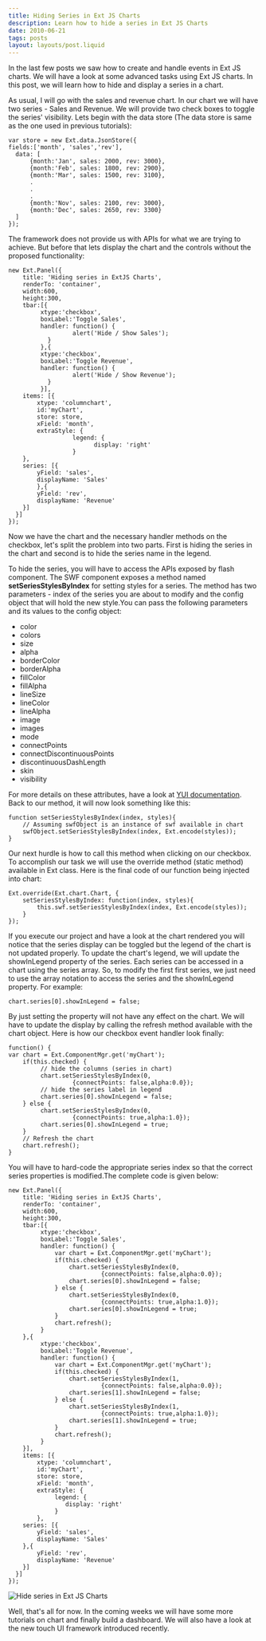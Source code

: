 ```yaml
---
title: Hiding Series in Ext JS Charts
description: Learn how to hide a series in Ext JS Charts
date: 2010-06-21
tags: posts
layout: layouts/post.liquid
---
```


In the last few posts we saw how to create and handle events in Ext JS charts. We will have a look at some advanced tasks using Ext JS charts. In this post, we will learn how to hide and display a series in a chart.

As usual, I will go with the sales and revenue chart. In our chart we will have two series - Sales and Revenue. We will provide two check boxes to toggle the series' visibility.
Lets begin with the data store (The data store is same as the one used in previous tutorials):

```
var store = new Ext.data.JsonStore({
fields:['month', 'sales','rev'],
  data: [
      {month:'Jan', sales: 2000, rev: 3000},
      {month:'Feb', sales: 1800, rev: 2900},
      {month:'Mar', sales: 1500, rev: 3100},
      .
      .
      .
      {month:'Nov', sales: 2100, rev: 3000},
      {month:'Dec', sales: 2650, rev: 3300}
  ]
});
```

The framework does not provide us with APIs for what we are trying to achieve. But before that lets display the chart and the controls without the proposed functionality:

```
new Ext.Panel({
    title: 'Hiding series in ExtJS Charts',
    renderTo: 'container',
    width:600,
    height:300,
    tbar:[{
         xtype:'checkbox',
         boxLabel:'Toggle Sales',
         handler: function() {
                  alert('Hide / Show Sales');
           }
         },{
         xtype:'checkbox',
         boxLabel:'Toggle Revenue',
         handler: function() {
                  alert('Hide / Show Revenue');
           }
         }],
    items: [{
        xtype: 'columnchart',
        id:'myChart',
        store: store,
        xField: 'month',
        extraStyle: {
                  legend: {
                        display: 'right'
                  }
    },
    series: [{
        yField: 'sales',
        displayName: 'Sales'
        },{
        yField: 'rev',
        displayName: 'Revenue'
    }]
  }]
});
```

Now we have the chart and the necessary handler methods on the checkbox, let's split the problem into two parts. First is hiding the series in the chart and second is to hide the series name in the legend.

To hide the series, you will have to access the APIs exposed by flash component. The SWF component exposes a method named **setSeriesStylesByIndex** for setting styles for a series. The method has two parameters - index of the series you are about to modify and the config object that will hold the new style.You can pass the following parameters and its values to the config object:

- color
- colors
- size
- alpha
- borderColor
- borderAlpha
- fillColor
- fillAlpha
- lineSize
- lineColor
- lineAlpha
- image
- images
- mode
- connectPoints
- connectDiscontinuousPoints
- discontinuousDashLength
- skin
- visibility

For more details on these attributes, have a look at [YUI documentation](http://developer.yahoo.com/yui/charts/#seriesstyles). Back to our method, it will now look something like this:

```
function setSeriesStylesByIndex(index, styles){
    // Assuming swfObject is an instance of swf available in chart
    swfObject.setSeriesStylesByIndex(index, Ext.encode(styles));
}
```

Our next hurdle is how to call this method when clicking on our checkbox. To accomplish our task we will use the override method (static method) available in Ext class.
Here is the final code of our function being injected into chart:

```
Ext.override(Ext.chart.Chart, {
    setSeriesStylesByIndex: function(index, styles){
        this.swf.setSeriesStylesByIndex(index, Ext.encode(styles));
    }
});
```

If you execute our project and have a look at the chart rendered you will notice that the series display can be toggled but the legend of the chart is not updated properly. To update the chart's legend, we will update the showInLegend property of the series. Each series can be accessed in a chart using the series array. So, to modify the first first series, we just need to use the array notation to access the series and the showInLegend property. For example:

```
chart.series[0].showInLegend = false;
```

By just setting the property will not have any effect on the chart. We will have to update the display by calling the refresh method available with the chart object. Here is how our checkbox event handler look finally:

```
function() {
var chart = Ext.ComponentMgr.get('myChart');
    if(this.checked) {
         // hide the columns (series in chart)
         chart.setSeriesStylesByIndex(0,
                  {connectPoints: false,alpha:0.0});
         // hide the series label in legend
         chart.series[0].showInLegend = false;
    } else {
         chart.setSeriesStylesByIndex(0,
                  {connectPoints: true,alpha:1.0});
         chart.series[0].showInLegend = true;
    }
    // Refresh the chart
    chart.refresh();
}
```

You will have to hard-code the appropriate series index so that the correct series properties is modified.The complete code is given below:

```
new Ext.Panel({
    title: 'Hiding series in ExtJS Charts',
    renderTo: 'container',
    width:600,
    height:300,
    tbar:[{
         xtype:'checkbox',
         boxLabel:'Toggle Sales',
         handler: function() {
             var chart = Ext.ComponentMgr.get('myChart');
             if(this.checked) {
                 chart.setSeriesStylesByIndex(0,
                          {connectPoints: false,alpha:0.0});
                 chart.series[0].showInLegend = false;
             } else {
                 chart.setSeriesStylesByIndex(0,
                          {connectPoints: true,alpha:1.0});
                 chart.series[0].showInLegend = true;
             }
             chart.refresh();
         }
    },{
         xtype:'checkbox',
         boxLabel:'Toggle Revenue',
         handler: function() {
             var chart = Ext.ComponentMgr.get('myChart');
             if(this.checked) {
                 chart.setSeriesStylesByIndex(1,
                          {connectPoints: false,alpha:0.0});
                 chart.series[1].showInLegend = false;
             } else {
                 chart.setSeriesStylesByIndex(1,
                          {connectPoints: true,alpha:1.0});
                 chart.series[1].showInLegend = true;
             }
             chart.refresh();
         }
    }],
    items: [{
        xtype: 'columnchart',
        id:'myChart',
        store: store,
        xField: 'month',
        extraStyle: {
             legend: {
                display: 'right'
             }
        },
    series: [{
        yField: 'sales',
        displayName: 'Sales'
    },{
        yField: 'rev',
        displayName: 'Revenue'
    }]
  }]
});
```

<img class="rounded-lg" src="/images/extjs/hideseriescharts.png" alt="Hide series in Ext JS Charts" />

Well, that's all for now. In the coming weeks we will have some more tutorials on chart and finally build a dashboard. We will also have a look at the new touch UI framework introduced recently.
